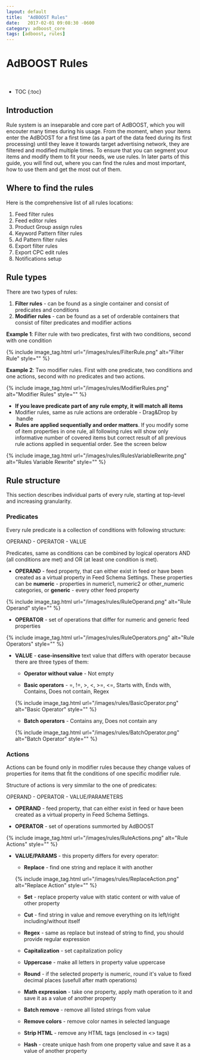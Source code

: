 ```yaml
---
layout: default
title:  "AdBOOST Rules"
date:   2017-02-01 09:08:30 -0600
category: adboost_core
tags: [adboost, rules]
---
```


# AdBOOST Rules
<br/>

* TOC
{:toc}

## Introduction

Rule system is an inseparable and core part of AdBOOST, which you will encouter many times during his usage. From the moment, when your items enter the AdBOOST for a first time (as a part of the data feed during its first processing) until they leave it towards target advertising network, they are filtered and modified multiple times. To ensure that you can segment your items and modify them to fit your needs, we use rules. In later parts of this guide, you will find out, where you can find the rules and most important, how to use them and get the most out of them.

## Where to find the rules

Here is the comprehensive list of all rules locations:

1. Feed filter rules
2. Feed editor rules
3. Product Group assign rules
4. Keyword Pattern filter rules
5. Ad Pattern filter rules
6. Export filter rules
7. Export CPC edit rules
8. Notifications setup

## Rule types

There are two types of rules:

1. **Filter rules** - can be found as a single container and consist of predicates and conditions
2. **Modifier rules** - can be found as a set of orderable containers that consist of filter predicates and modifier actions

**Example 1**: Filter rule with two predicates, first with two conditions, second with one condition

{% include image_tag.html url="/images/rules/FilterRule.png" alt="Filter Rule" style="" %}

**Example 2**: Two modifier rules. First with one predicate, two conditions and one actions, second with no predicates and two actions.

{% include image_tag.html url="/images/rules/ModifierRules.png" alt="Modifier Rules" style="" %}

- **If you leave predicate part of any rule empty, it will match all items**
- Modifier rules, same as rule actions are orderable - Drag&Drop by <i class="glyphicon glyphicon-resize-vertical">&nbsp;</i>handle
- **Rules are applied sequentially and order matters**. If you modify some of item properties in one rule, all following rules will show only informative number of covered items but correct result of all previous rule actions applied in sequential order. See the screen below

{% include image_tag.html url="/images/rules/RulesVariableRewrite.png" alt="Rules Variable Rewrite" style="" %}

## Rule structure

This section describes individual parts of every rule, starting at top-level and increasing granularity.

### Predicates

Every rule predicate is a collection of conditions with following structure:

OPERAND - OPERATOR - VALUE

Predicates, same as conditions can be combined by logical operators AND (all conditions are met) and OR (at least one condition is met).

- **OPERAND** - feed property, that can either exist in feed or have been created as a virtual property in Feed Schema Settings. These properties can be **numeric** - properties in numeric1, numeric2 or other_numeric categories, or **generic** - every other feed property

{% include image_tag.html url="/images/rules/RuleOperand.png" alt="Rule Operand" style="" %}

- **OPERATOR** - set of operations that differ for numeric and generic feed properties

{% include image_tag.html url="/images/rules/RuleOperators.png" alt="Rule Operators" style="" %}

- **VALUE** - **case-insensitive** text value that differs with operator because there are three types of them:

    - **Operator without value** - Not empty

    - **Basic operators** - =, !=, >, <, >=, <=, Starts with, Ends with, Contains, Does not contain, Regex

    {% include image_tag.html url="/images/rules/BasicOperator.png" alt="Basic Operator" style="" %}

    - **Batch operators** - Contains any, Does not contain any

    {% include image_tag.html url="/images/rules/BatchOperator.png" alt="Batch Operator" style="" %}

### Actions

Actions can be found only in modifier rules because they change values of properties for items that fit the conditions of one specific modifier rule.

Structure of actions is very simmilar to the one of predicates:

OPERAND - OPERATOR - VALUE/PARAMETERS

- **OPERAND** - feed property, that can either exist in feed or have been created as a virtual property in Feed Schema Settings.

- **OPERATOR** - set of operations summorted by AdBOOST

{% include image_tag.html url="/images/rules/RuleActions.png" alt="Rule Actions" style="" %}

- **VALUE/PARAMS** - this property differs for every operator:

    - **Replace** - find one string and replace it with another

    {% include image_tag.html url="/images/rules/ReplaceAction.png" alt="Replace Action" style="" %}

    - **Set** - replace property value with static content or with value of other property

    - **Cut** - find string in value and remove everything on its left/right including/without itself

    - **Regex** - same as replace but instead of string to find, you should provide regular expression

    - **Capitalization** - set capitalization policy

    - **Uppercase** - make all letters in property value uppercase

    - **Round** - if the selected property is numeric, round it's value to fixed decimal places (usefull after math operations)

    - **Math expression** - take one property, apply math operation to it and save it as a value of another property

    - **Batch remove** - remove all listed strings from value

    - **Remove colors** - remove color names in selected language

    - **Strip HTML** - remove any HTML tags (enclosed in <> tags)

    - **Hash** - create unique hash from one property value and save it as a value of another property



